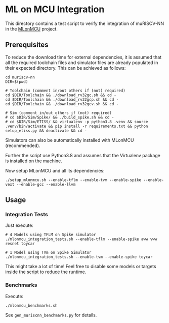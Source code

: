 # ML on MCU Integration

This directory contains a test script to verify the integration of muRISCV-NN in the [MLonMCU](https://github.com/tum-ei-eda/mlonmcu) project.

## Prerequisites

To reduce the download time for external dependencies, it is assumed that all the required toolchain files and simulator files are already populated in their expected directory. This can be achieved as follows:

```
cd muriscv-nn
DIR=$(pwd)

# Toolchain (comment in/out others if (not) required)
cd $DIR/Toolchain && ./download_rv32gc.sh && cd -
cd $DIR/Toolchain && ./download_rv32gcp.sh && cd -
cd $DIR/Toolchain && ./download_rv32gcv.sh && cd -

# Sim (comment in/out others if (not) required)
# cd $DIR/Sim/Spike/ && ./build_spike.sh && cd -
# cd $DIR/Sim/ETISS/ && virtualenv -p python3.8 .venv && source .venv/bin/activate && pip install -r requirements.txt && python setup_etiss.py && deactivate && cd -
```

Simulators can also be automatically installed with MLonMCU (recommended).

Further the script use Python3.8 and assumes that the Virtualenv package is installed on the machine.

Now setup MLonMCU and all its dependencies:

```
./setup_mlonmcu.sh --enable-tflm --enable-tvm --enable-spike --enable-vext --enable-gcc --enable-llvm
```

## Usage

### Integration Tests

Just execute:

```
# 4 Models using TFLM on Spike simulator
./mlonmcu_integration_tests.sh --enable-tflm --enable-spike aww vww resnet toycar

# 1 Model using TVm on Spike Simulator
./mlonmcu_integration_tests.sh --enable-tvm --enable-spike toycar
```

This might take a lot of time! Feel free to disable some models or targets inside the script to reduce the runtime.

### Benchmarks

Execute:

```
./mlonmcu_benchmarks.sh
```

See `gen_muriscnn_benchmarks.py` for details.
